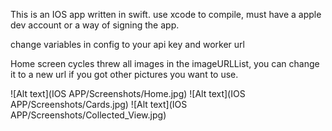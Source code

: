 This is an IOS app written in swift. use xcode to compile, must have a apple dev account or a way of signing the app.

change variables in config to your api key and worker url

Home screen cycles threw all images in the imageURLList, you can change it to a new url if you got other pictures you want to use.

![Alt text](IOS APP/Screenshots/Home.jpg)
![Alt text](IOS APP/Screenshots/Cards.jpg)
![Alt text](IOS APP/Screenshots/Collected_View.jpg)
